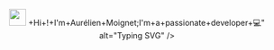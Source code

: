 <p align="center">
  <img src="https://readme-typing-svg.herokuapp.com?font=Syne&size=40&duration=2500&pause=1000&center=true&vCenter=true&width=600&height=70&lines=<img src="https://media.giphy.com/media/hvRJCLFzcasrR4ia7z/giphy.gif" width="30px" />
+Hi+!+I'm+Aurélien+Moignet;I'm+a+passionate+developer+💻" alt="Typing SVG" />
</p>
